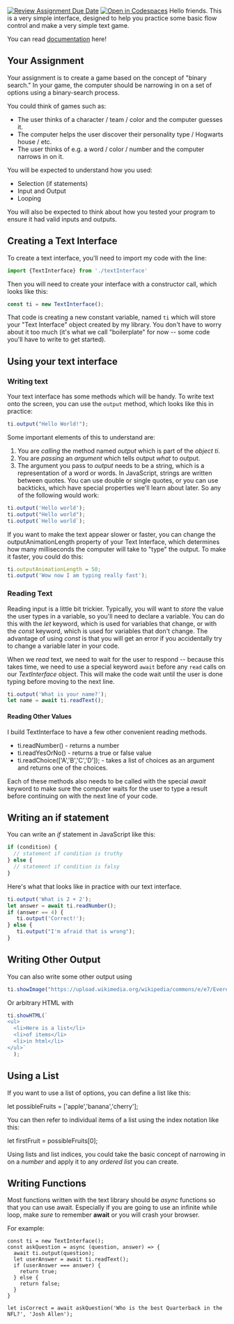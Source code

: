 [![Review Assignment Due Date](https://classroom.github.com/assets/deadline-readme-button-22041afd0340ce965d47ae6ef1cefeee28c7c493a6346c4f15d667ab976d596c.svg)](https://classroom.github.com/a/kLdcRcbG)
[![Open in Codespaces](https://classroom.github.com/assets/launch-codespace-2972f46106e565e64193e422d61a12cf1da4916b45550586e14ef0a7c637dd04.svg)](https://classroom.github.com/open-in-codespaces?assignment_repo_id=15834153)
Hello friends. This is a very simple interface, designed to help you practice some basic flow control and make a very simple text game.

You can read [documentation](https://thinkle-iacs.github.io/Text-Interface-Sandbox/) here!

## Your Assignment
Your assignment is to create a game based on the concept of "binary search." In your game, the computer should
be narrowing in on a set of options using a binary-search process.

You could think of games such as:

- The user thinks of a character / team / color and the computer guesses it.
- The computer helps the user discover their personality type / Hogwarts house / etc.
- The user thinks of e.g. a word / color / number and the computer narrows in on it.

You will be expected to understand how you used:

- Selection (if statements)
- Input and Output
- Looping

You will also be expected to think about how you tested your program to ensure
it had valid inputs and outputs.

## Creating a Text Interface 

To create a text interface, you'll need to import my code
with the line:

```ts
import {TextInterface} from './textInterface'
```

Then you will need to create your interface with a constructor call, which looks like this:

```ts
const ti = new TextInterface();
```

That code is creating a new constant variable, named `ti` which will store your "Text Interface" object created by my library. You don't have to worry about it too much (it's what we call "boilerplate" for now -- some code you'll have to write to get started).

## Using your text interface

### Writing text

Your text interface has some methods which will be handy. To write text onto the screen, you can use the `output` method, which looks like this in practice:

```typescript
ti.output("Hello World!");
```

Some important elements of this to understand are:

1. You are *calling* the method named *output* which is part of the *object* *ti*.
2. You are *passing* an *argument* which tells output *what* to output.
3. The argument you pass to *output* needs to be a string, which is a representation of a word or words. In JavaScript, strings are written between quotes. You can use double or single quotes, or you can use backticks, which have special properties we'll learn about later. So any of the following would work:

```typescript
ti.output('Hello world');
ti.output("Hello world");
ti.output(`Hello world`);
```

If you want to make the text appear slower or faster, you can change the outputAnimationLength property of your Text Interface, which determines how many milliseconds the computer will take to "type" the output. To make it faster, you could do this:

```typescript
ti.outputAnimationLength = 50;
ti.output('Wow now I am typing really fast');
```

### Reading Text

Reading input is a little bit trickier. Typically, you will want to *store* the value the user types in a variable, so you'll need to declare a variable. You can do this with the *let* keyword, which is used for variables that change, or with the *const* keyword, which is used for variables that don't change. The advantage of using *const* is that you will get an error if you accidentally try to change a variable later in your code. 

When we *read* text, we need to wait for the user to respond -- because this takes time, we need to use a special keyword `await` before any `read` calls on our *TextInterface* object. This will make the code wait until the user is done typing before moving to the next line.

```typescript
ti.output('What is your name?');
let name = await ti.readText();
```

#### Reading Other Values

I build TextInterface to have a few other convenient reading methods.

* ti.readNumber() - returns a number
* ti.readYesOrNo() - returns a true or false value
* ti.readChoice(['A','B','C','D']); - takes a list of choices as an argument and returns one of the choices.

Each of these methods also needs to be called with the special *await* keyword to make sure the computer waits for the user to type a result before continuing on with the next line of your code.

## Writing an if statement

You can write an *if* statement in JavaScript like this:

```typescript
if (condition) {
  // statement if condition is truthy
} else {
  // statement if condition is falsy
}
```

Here's what that looks like in practice with our text interface.

```typescript
ti.output('What is 2 + 2');
let answer = await ti.readNumber();
if (answer == 4) {
   ti.output('Correct!');
} else {
   ti.output("I'm afraid that is wrong");
}
```

## Writing Other Output

You can also write some other output using

```typescript
ti.showImage("https://upload.wikimedia.org/wikipedia/commons/e/e7/Everest_North_Face_toward_Base_Camp_Tibet_Luca_Galuzzi_2006.jpg");
```

Or arbitrary HTML with

```typescript
ti.showHTML(`
<ul>
  <li>Here is a list</li>
  <li>of items</li>
  <li>in html</li>
</ul>`
  );
  ```

## Using a List

If you want to use a list of options, you can define a list like this:

let possibleFruits = ['apple','banana','cherry'];

You can then refer to individual items of a list using the index notation like this:

let firstFruit = possibleFruits[0];

Using lists and list indices, you could take the basic concept of narrowing in 
on a *number* and apply it to any *ordered list* you can create.

## Writing Functions

Most functions written with the text library should be *async* functions so that you can use await. Especially if you
are going to use an infinite while loop, make *sure* to remember **await** or you will crash your browser.

For example:

```
const ti = new TextInterface();
const askQuestion = async (question, answer) => {
  await ti.output(question);
  let userAnswer = await ti.readText();
  if (userAnswer === answer) {
    return true;
  } else {
    return false;
  }
}

let isCorrect = await askQuestion('Who is the best Quarterback in the NFL?', 'Josh Allen');
```